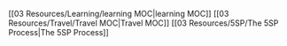 [[03 Resources/Learning/learning MOC|learning MOC]]
[[03 Resources/Travel/Travel MOC|Travel MOC]]
[[03 Resources/5SP/The 5SP Process|The 5SP Process]]
